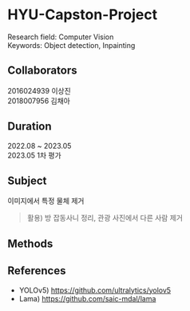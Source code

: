 # HYU-Capston-Project
Research field: Computer Vision  
Keywords: Object detection, Inpainting

## Collaborators
2016024939 이상진  
2018007956 김채아

## Duration
2022.08 ~ 2023.05  
2023.05 1차 평가

## Subject
이미지에서 특정 물체 제거
> 활용) 방 잡동사니 정리, 관광 사진에서 다른 사람 제거

## Methods


## References
- YOLOv5) https://github.com/ultralytics/yolov5
- Lama) https://github.com/saic-mdal/lama
